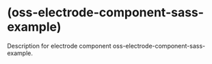 # (oss-electrode-component-sass-example)

Description for electrode component oss-electrode-component-sass-example.
